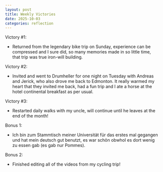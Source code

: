 ```yaml
---
layout: post
title: Weekly Victories
date: 2025-10-03
categories: reflection
---
```


Victory #1:

- Returned from the legendary bike trip on Sunday, experience can be compressed and I sure did, so many memories made in so little time, that trip was true iron-will building.

Victory #2:

- Invited and went to Drumheller for one night on Tuesday with Andreas and Jerick, who also drove me back to Edmonton. It really warmed my heart that they invited me back, had a fun trip and I ate a horse at the hotel continental breakfast as per usual.

Victory #3:

- Restarted daily walks with my uncle, will continue until he leaves at the end of the month!

Bonus 1:

- Ich bin zum Stammtisch meiner Universität für das erstes mal gegangen und hat mein deutsch gut benutzt, es war schön obwhol es dort wenig zu essen gab (es gab nur Pommes).

Bonus 2:

- Finished editing all of the videos from my cycling trip!

